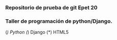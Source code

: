 ### Repositorio de prueba de git Epet 20

### Taller de programación de python/Django.

(*) Python 
(*) Django
(*) HTML5